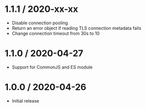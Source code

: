 1.1.1 / 2020-xx-xx
==================

  * Disable connection pooling
  * Return an error object if reading TLS connection metadata fails
  * Change connection timeout from 30s to 10

1.1.0 / 2020-04-27
==================

  * Support for CommonJS and ES module

1.0.0 / 2020-04-26
==================

  * Initial release
